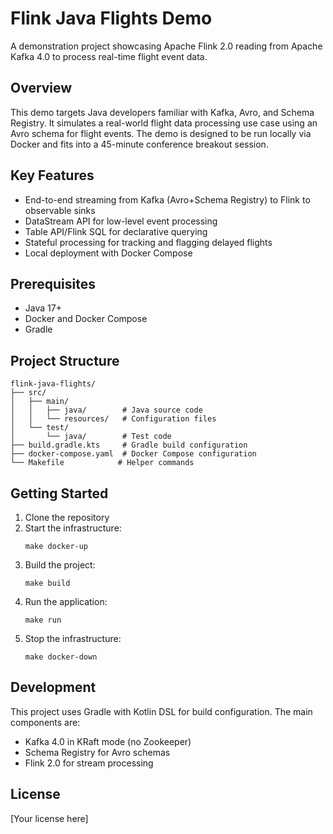 # Flink Java Flights Demo

A demonstration project showcasing Apache Flink 2.0 reading from Apache Kafka 4.0 to process real-time flight event data.

## Overview

This demo targets Java developers familiar with Kafka, Avro, and Schema Registry. It simulates a real-world flight data processing use case using an Avro schema for flight events. The demo is designed to be run locally via Docker and fits into a 45-minute conference breakout session.

## Key Features

- End-to-end streaming from Kafka (Avro+Schema Registry) to Flink to observable sinks
- DataStream API for low-level event processing
- Table API/Flink SQL for declarative querying
- Stateful processing for tracking and flagging delayed flights
- Local deployment with Docker Compose

## Prerequisites

- Java 17+
- Docker and Docker Compose
- Gradle

## Project Structure

```
flink-java-flights/
├── src/
│   ├── main/
│   │   ├── java/        # Java source code
│   │   └── resources/   # Configuration files
│   └── test/
│       └── java/        # Test code
├── build.gradle.kts     # Gradle build configuration
├── docker-compose.yaml  # Docker Compose configuration
└── Makefile            # Helper commands
```

## Getting Started

1. Clone the repository
2. Start the infrastructure:
   ```
   make docker-up
   ```
3. Build the project:
   ```
   make build
   ```
4. Run the application:
   ```
   make run
   ```
5. Stop the infrastructure:
   ```
   make docker-down
   ```

## Development

This project uses Gradle with Kotlin DSL for build configuration. The main components are:

- Kafka 4.0 in KRaft mode (no Zookeeper)
- Schema Registry for Avro schemas
- Flink 2.0 for stream processing

## License

[Your license here]

